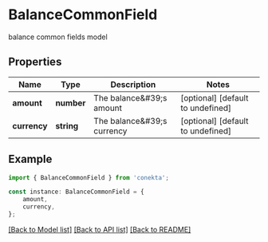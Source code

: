 # BalanceCommonField

balance common fields model

## Properties

Name | Type | Description | Notes
------------ | ------------- | ------------- | -------------
**amount** | **number** | The balance\&#39;s amount | [optional] [default to undefined]
**currency** | **string** | The balance\&#39;s currency | [optional] [default to undefined]

## Example

```typescript
import { BalanceCommonField } from 'conekta';

const instance: BalanceCommonField = {
    amount,
    currency,
};
```

[[Back to Model list]](../README.md#documentation-for-models) [[Back to API list]](../README.md#documentation-for-api-endpoints) [[Back to README]](../README.md)
